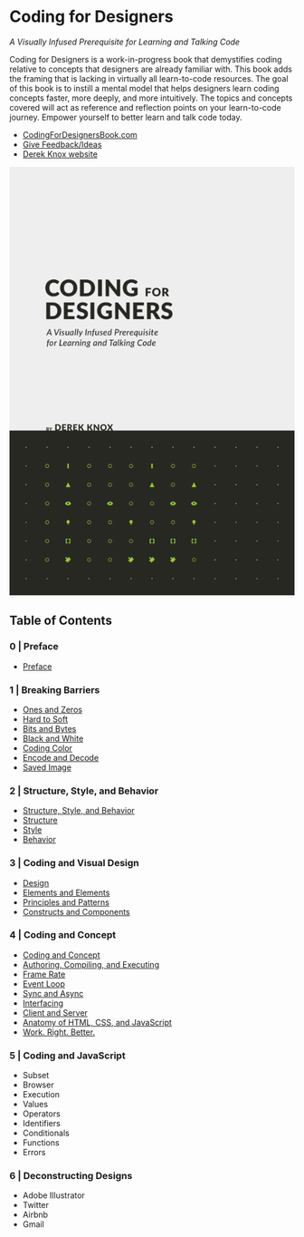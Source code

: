 # Coding for Designers

*A Visually Infused Prerequisite for Learning and Talking Code*

Coding for Designers is a work-in-progress book that demystifies coding relative to concepts that designers are already familiar with. This book adds the framing that is lacking in virtually all learn-to-code resources. The goal of this book is to instill a mental model that helps designers learn coding concepts faster, more deeply, and more intuitively. The topics and concepts covered will act as reference and reflection points on your learn-to-code journey. Empower yourself to better learn and talk code today.

- [CodingForDesignersBook.com](http://codingfordesignersbook.com/)
- [Give Feedback/Ideas](https://goo.gl/forms/hFoc5wE7x7KCYDwI2)
- [Derek Knox website](http://www.derekknox.com)

![Coding for Designers](book/assets/img/coding-for-designers-4-visually-infused.png?v0.3 "Coding for Designers")

## Table of Contents

### 0 | Preface
- [Preface](book/Coding%20for%20Designers/Preface.md)

### 1 | Breaking Barriers
- [Ones and Zeros](book/Breaking%20Barriers/Ones%20and%20Zeros.md)
- [Hard to Soft](book/Breaking%20Barriers/Hard%20to%20Soft.md)
- [Bits and Bytes](book/Breaking%20Barriers/Bits%20and%20Bytes.md)
- [Black and White](book/Breaking%20Barriers/Black%20and%20White.md)
- [Coding Color](book/Breaking%20Barriers/Coding%20Color.md)
- [Encode and Decode](book/Breaking%20Barriers/Encode%20and%20Decode.md)
- [Saved Image](book/Breaking%20Barriers/Saved%20Image.md)

### 2 | Structure, Style, and Behavior
- [Structure, Style, and Behavior](book/Structure%20Style%20Behavior/Structure%2C%20Style%2C%20and%20Behavior.md)
- [Structure](book/Structure%20Style%20Behavior/Structure.md)
- [Style](book/Structure%20Style%20Behavior/Style.md)
- [Behavior](book/Structure%20Style%20Behavior/Behavior.md)

### 3 | Coding and Visual Design
- [Design](book/Coding%20and%20Visual%20Design/Design.md)
- [Elements and Elements](book/Coding%20and%20Visual%20Design/Elements%20and%20Elements.md)
- [Principles and Patterns](book/Coding%20and%20Visual%20Design/Principles%20and%20Patterns.md)
- [Constructs and Components](book/Coding%20and%20Visual%20Design/Constructs%20and%20Components.md)

### 4 | Coding and Concept
- [Coding and Concept](book/Coding%20and%20Concept/Coding%20and%20Concept.md)
- [Authoring, Compiling, and Executing](book/Coding%20and%20Concept/Authoring,%20Compiling,%20and%20Executing.md)
- [Frame Rate](book/Coding%20and%20Concept/Frame%20Rate.md)
- [Event Loop](book/Coding%20and%20Concept/Event%20Loop.md)
- [Sync and Async](book/Coding%20and%20Concept/Sync%20and%20Async.md)
- [Interfacing](book/Coding%20and%20Concept/Interfacing.md)
- [Client and Server](book/Coding%20and%20Concept/Client%20and%20Server.md)
- [Anatomy of HTML, CSS, and JavaScript](book/Coding%20and%20Concept/Anatomy%20of%20HTML,%20CSS,%20and%20JavaScript.md)
- [Work. Right. Better.](book/Coding%20and%20Concept/Work.%20Right.%20Better..md)

### 5 | Coding and JavaScript
- Subset
- Browser
- Execution
- Values
- Operators
- Identifiers
- Conditionals
- Functions
- Errors

### 6 | Deconstructing Designs
- Adobe Illustrator
- Twitter
- Airbnb
- Gmail
